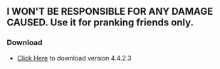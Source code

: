 ## I WON'T BE RESPONSIBLE FOR ANY DAMAGE CAUSED. Use it for pranking friends only.
### Download
* [Click Here](app/release/bombitup_release_4.4.2.3_11.July.apk) to download version 4.4.2.3
